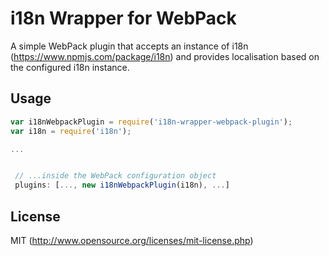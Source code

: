 # i18n Wrapper for WebPack

A simple WebPack plugin that accepts an instance of i18n (https://www.npmjs.com/package/i18n) and provides localisation based on the configured i18n instance.

## Usage

```javascript
var i18nWebpackPlugin = require('i18n-wrapper-webpack-plugin');
var i18n = require('i18n');

...


 // ...inside the WebPack configuration object
 plugins: [..., new i18nWebpackPlugin(i18n), ...]

```

## License

MIT (http://www.opensource.org/licenses/mit-license.php)
